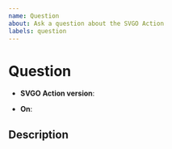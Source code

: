 ```yaml
---
name: Question
about: Ask a question about the SVGO Action
labels: question
---
```


# Question

<!-- The version of the action you're using -->
- **SVGO Action version**: <!-- e.g. v1.1.0 -->

<!-- The context in which the action is running -->
- **On**: <!-- choose from: 'push', 'pull_request' -->

## Description

<!--
Describe what your question is and, if possible, why you have this question.

NOTE: if you are asking for a new feature, please submit a feature request.
--->
